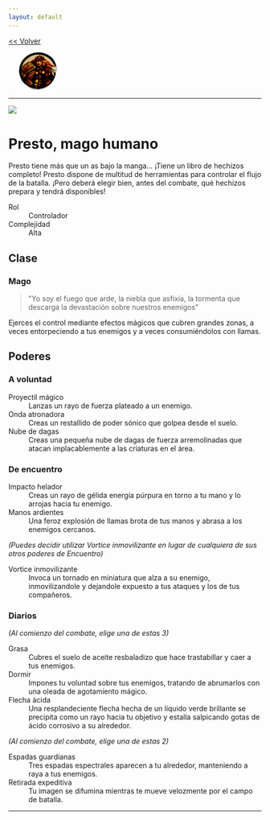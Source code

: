 ```yaml
---
layout: default
---
```

<a href="/early-access/"><< Volver</a>


<div style="display: flex; align-items: center; justify-content: space-evenly; margin-bottom: 10px">
  <a href="dwall.html" style="width: 15%">
    <img src="dwall-avatar.png" style="width:100%; border: 0; box-shadow: none; -webkit-box-shadow: none;">
  </a>
  <a href="notashe.html" style="width: 15%; >
    <img src="avatar-notashe.png" style="width:100%; border: 0; box-shadow: none; -webkit-box-shadow: none;">
  </a>
  <a href="elenwed.html" style="width: 15%; >
    <img src="avatar-elenwed.png" style="width:100%; border: 0; box-shadow: none; -webkit-box-shadow: none;">
  </a>
  <a href="bob.html" style="width: 15%; >
    <img src="avatar-bob.png" style="width:100%; border: 0; box-shadow: none; -webkit-box-shadow: none;">
  </a>
  <a href="presto.html" style="width: 15%; >
    <img src="avatar-presto.png" style="width:100%; border: 0; box-shadow: none; -webkit-box-shadow: none;">
  </a>
</div>


* * *

<img src="presto-avatar.png">

# Presto, mago humano

Presto tiene más que un as bajo la manga... ¡Tiene un libro de hechizos completo! Presto dispone de multitud de herramientas para controlar el flujo de la batalla. ¡Pero deberá elegir bien, antes del combate, qué hechizos prepara y tendrá disponibles!

<dl>
<dt>Rol</dt>
<dd>Controlador</dd>
<dt>Complejidad</dt>
<dd>Alta</dd>
</dl>


## Clase


### Mago

> "Yo soy el fuego que arde, la niebla que asfixia, la  tormenta que  descarga  la devastación  sobre  nuestros  enemigos" 

Ejerces el control mediante efectos mágicos que cubren grandes zonas, a veces entorpeciendo a tus 
enemigos y a veces consumiéndolos  con llamas. 

## Poderes

### A voluntad
<dl>
<dt>Proyectil mágico</dt>
<dd>Lanzas un rayo de fuerza plateado a un enemigo. </dd>
<dt>Onda atronadora</dt>
<dd>Creas un restallido de poder sónico que golpea desde el suelo.</dd>
<dt>Nube de dagas</dt>
<dd>Creas una pequeña nube de dagas de fuerza arremolinadas que atacan implacablemente a las criaturas en el área.</dd>
</dl>

### De encuentro
<dl>
<dt>Impacto helador </dt>
<dd>Creas un rayo de gélida energía púrpura en torno a tu mano y lo arrojas hacia tu enemigo.</dd>
<dt>Manos ardientes</dt>
<dd>Una feroz explosión de llamas brota de tus manos y abrasa a los enemigos cercanos.</dd>
</dl>

*(Puedes decidir utilizar Vortice inmovilizante en lugar de cualquiera de sus otros poderes de Encuentro)*

<dl>
<dt>Vortice inmovilizante</dt>
<dd>Invoca un tornado en miniatura que alza a su enemigo, inmovilizandole y dejandole expuesto a tus ataques y los de tus compañeros.</dd>
</dl>

### Diarios
*(Al comienzo del combate, elige una de estas 3)*

<dl>
<dt>Grasa</dt>
<dd>Cubres el suelo de aceite resbaladizo que hace trastabillar y caer a tus enemigos.</dd>
<dt>Dormir</dt>
<dd>Impones tu voluntad sobre tus enemigos, tratando de abrumarlos con una oleada de agotamiento mágico.</dd>
<dt>Flecha ácida</dt>
<dd>Una resplandeciente flecha hecha de un líquido verde brillante se precipita como un rayo hacia tu objetivo y estalla salpicando gotas de ácido corrosivo a su alrededor.</dd>
</dl>

*(Al comienzo del combate, elige una de estas 2)*

<dl>
<dt>Espadas guardianas</dt>
<dd>Tres espadas espectrales aparecen a tu alrededor, manteniendo a raya a tus enemigos.</dd>
<dt>Retirada expeditiva</dt>
<dd>Tu imagen se difumina mientras te mueve velozmente por el campo de batalla.</dd>
</dl>

* * *
